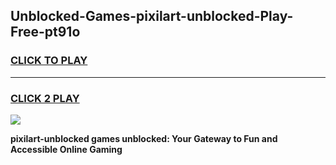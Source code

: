
## Unblocked-Games-pixilart-unblocked-Play-Free-pt91o
<h3>
<a href="https://premium76.site?title=pixilart-unblocked&ref=18A1">CLICK TO PLAY</a></h3>
<hr>

<h3>
<a href="https://premium76.site?title=pixilart-unblocked&ref=18A1">CLICK 2 PLAY</a>
  
</h3>

<a href="https://premium76.site?title=pixilart-unblocked&ref=18A1"><img src="https://clearcache.store/games.png"></a>


**pixilart-unblocked games unblocked: Your Gateway to Fun and Accessible Online Gaming**
